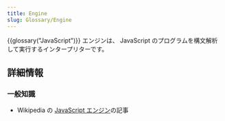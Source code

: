 ```yaml
---
title: Engine
slug: Glossary/Engine
---
```


{{glossary("JavaScript")}} エンジンは、 JavaScript のプログラムを構文解析して実行するインタープリターです。

## 詳細情報

### 一般知識

- Wikipedia の [JavaScript エンジン](https://ja.wikipedia.org/wiki/JavaScriptエンジン)の記事
